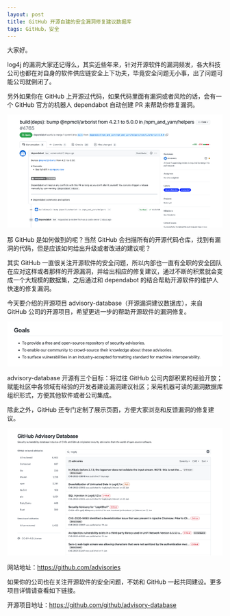 ```yaml
---
layout: post
title: GitHub 开源自建的安全漏洞修复建议数据库
tags: GitHub，安全
---
```


大家好。

log4j 的漏洞大家还记得么，其实近些年来，针对开源软件的漏洞频发，各大科技公司也都在对自身的软件供应链安全上下功夫，毕竟安全问题无小事，出了问题可能公司就倒闭了。

另外如果你在 GitHub 上开源过代码，如果代码里面有漏洞或者风险的话，会有一个 GitHub 官方的机器人 dependabot 自动创建 PR 来帮助你修复漏洞。

![image-20220227205003364](https://raw.githubusercontent.com/ZhuPeng/pic/master/images/compress_image-20220227205003364.png)

那 GitHub 是如何做到的呢？当然 GitHub 会扫描所有的开源代码仓库，找到有漏洞的代码，但是应该如何给出升级或者改进的建议呢？

其实 GitHub 一直很关注开源软件的安全问题，所以内部也一直有全职的安全团队在应对这样或者那样的开源漏洞，并给出相应的修复建议，通过不断的积累就会变成一个大规模的数据集，之后通过和 dependabot 的结合帮助开源软件的维护人快速的修复漏洞。

今天要介绍的开源项目 advisory-database（开源漏洞建议数据库），来自 GitHub 公司的开源项目，希望更进一步的帮助开源软件的漏洞修复。

![image-20220227205333758](https://raw.githubusercontent.com/ZhuPeng/pic/master/images/compress_image-20220227205333758.png)

advisory-database 开源有三个目标：将过往 GitHub 公司内部积累的经验开放；赋能社区中各领域有经验的开发者建设漏洞建议社区；采用机器可读的漏洞数据库组织形式，方便其他软件或者公司集成。

除此之外，GitHub 还专门定制了展示页面，方便大家浏览和反馈漏洞的修复建议。

![image-20220227205807903](https://raw.githubusercontent.com/ZhuPeng/pic/master/images/compress_image-20220227205807903.png)

网站地址：https://github.com/advisories

如果你的公司也在关注开源软件的安全问题，不妨和 GitHub 一起共同建设。更多项目详情请查看如下链接。

开源项目地址：https://github.com/github/advisory-database
